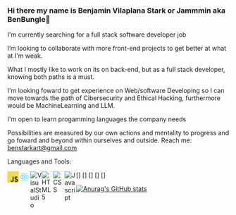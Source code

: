 ### Hi there my name is Benjamin Vilaplana Stark or Jammmin aka BenBungle👋

I'm currently searching for a full stack software developer job 

I’m looking to collaborate with more front-end projects to get better at what at I'm weak.

What I mostly like to work on its on back-end, but as a full stack developer, knowing both paths is a must.

I'm looking foward to get experience on Web/software Developing so I can move towards the path of Cibersecurity and Ethical Hacking, furthermore would be MachineLearning and LLM.

I'm open to learn progamming languages the company needs


Possibilities are measured by our own actions and mentality to progress and go foward and beyond within ourselves and outside.
Reach me: benstarkart@gmail.com

Languages and Tools:

<img align="left" alt="Javascript" width="26px" src= "https://raw.githubusercontent.com/github/explore/80688e429a7d4ef2fca1e82350fe8e3517d3494d/topics/javascript/javascript.png" />

[<img align="left" alt="React" width="26px" src= "https://raw.githubusercontent.com/github/explore/80688e429a7d4ef2fca1e82350fe8e3517d3494d/topics/react/react.png" />]
[<img align="left" alt="VisualStudio" width="26px" src= "https://camo.githubusercontent.com/5fa137d222dde7b69acd22c6572a065ce3656e6ffa1f5e88c1b5c7a935af3cc6/68747470733a2f2f63646e2e6a7364656c6976722e6e65742f67682f64657669636f6e732f64657669636f6e2f69636f6e732f7673636f64652f7673636f64652d6f726967696e616c2e737667" />]
[<img align="left" alt="HTML5" width="26px" src= "https://camo.githubusercontent.com/da7acacadecf91d6dc02efcd2be086bb6d78ddff19a1b7a0ab2755a6fda8b1e9/68747470733a2f2f63646e2e6a7364656c6976722e6e65742f67682f64657669636f6e732f64657669636f6e2f69636f6e732f68746d6c352f68746d6c352d6f726967696e616c2e737667" />]
[<img align="left" alt="CSS" width="26px" src= "https://camo.githubusercontent.com/2e496d4bfc6f753ddca87b521ce95c88219f77800212ffa6d4401ad368c82170/68747470733a2f2f63646e2e6a7364656c6976722e6e65742f67682f64657669636f6e732f64657669636f6e2f69636f6e732f637373332f637373332d6f726967696e616c2e737667" />]
[<img align="left" alt="Javascript" width="26px" src= "" />]


[![Anurag's GitHub stats](https://github-readme-stats.vercel.app/api?username=BenBungle)](https://github.com/anuraghazra/github-readme-stats)


<!--
**BenBungle/BenBungle** is a ✨ _special_ ✨ repository because its `README.md` (this file) appears on your GitHub profile.

Here are some ideas to get you started:

- 🔭 I’m currently working on ...
- 🌱 I’m currently learning ...
- 👯 I’m looking to collaborate on ...
- 🤔 I’m looking for help with ...
- 💬 Ask me about ...
- 📫 How to reach me: ...
- 😄 Pronouns: ...
- ⚡ Fun fact: ...
-->
